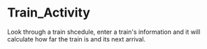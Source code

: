 # Train_Activity
Look through a train shcedule, enter a train's information and it will calculate how far the train is and its next arrival.
